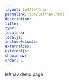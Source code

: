 ```yaml
---
layout: tp4/leftnav
permalink: tp4/leftnav.html
description:
title:
type:
localcss:
localjs:
includePrismJs:
externalcss:
externaljs:
showinnav:
order: 1
---
```


leftnav demo page